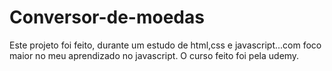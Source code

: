 # Conversor-de-moedas
 Este projeto foi feito, durante um estudo de html,css e javascript...com foco maior no meu aprendizado no javascript. O curso feito foi pela udemy.
